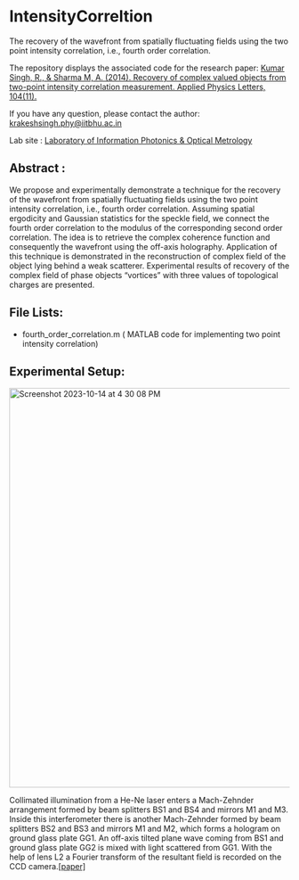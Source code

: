 # IntensityCorreltion
The recovery of the wavefront from spatially fluctuating fields using the two point intensity correlation, i.e., fourth order correlation.

The repository displays the associated code for the research paper:  [Kumar Singh, R., & Sharma M, A. (2014). Recovery of complex valued objects from two-point intensity correlation measurement. Applied Physics Letters, 104(11).](https://pubs.aip.org/aip/apl/article-abstract/104/11/111108/25333/Recovery-of-complex-valued-objects-from-two-point?redirectedFrom=fulltext)

If you have any question, please contact the author: krakeshsingh.phy@iitbhu.ac.in 

Lab site : [Laboratory of Information Photonics & Optical Metrology](https://www.informationphotonics.com/)

## Abstract : 
We propose and experimentally demonstrate a technique for the recovery of the wavefront from spatially fluctuating fields using the two point intensity correlation, i.e., fourth order correlation. Assuming spatial ergodicity and Gaussian statistics for the speckle field, we connect the fourth order correlation to the modulus of the corresponding second order correlation. The idea is to retrieve the complex coherence function and consequently the wavefront using the off-axis holography. Application of this technique is demonstrated in the reconstruction of complex field of the object lying behind a weak scatterer. Experimental results of recovery of the complex field of phase objects “vortices” with three values of topological charges are presented.

## File Lists:
- fourth_order_correlation.m ( MATLAB code for implementing two point intensity correlation)

## Experimental Setup:

<img width="717" alt="Screenshot 2023-10-14 at 4 30 08 PM" src="https://github.com/adityacmandal/IntensityCorreltion/assets/95050827/63fb8787-c845-4381-8c88-e2f6960dad39">

Collimated illumination from a He-Ne laser enters a Mach-Zehnder arrangement formed by beam splitters BS1 and BS4 and mirrors M1 and M3.
Inside this interferometer there is another Mach-Zehnder formed by beam splitters BS2 and BS3 and mirrors M1 and M2, which forms a hologram on ground glass plate GG1. An off-axis tilted plane wave coming from BS1 and ground glass plate GG2 is mixed with light scattered from GG1. With the help of lens L2 a Fourier transform of the resultant field is recorded on the CCD camera.[[paper]](https://pubs.aip.org/aip/apl/article-abstract/104/11/111108/25333/Recovery-of-complex-valued-objects-from-two-point?redirectedFrom=fulltext)
